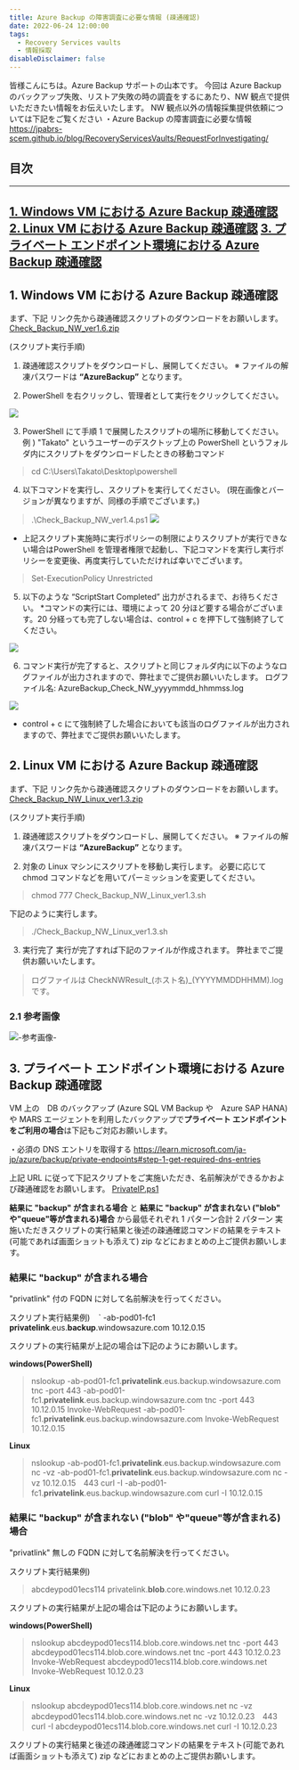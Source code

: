 ```yaml
---
title: Azure Backup の障害調査に必要な情報 (疎通確認)
date: 2022-06-24 12:00:00
tags:
  - Recovery Services vaults
  - 情報採取
disableDisclaimer: false
---
```


<!-- more -->
皆様こんにちは。Azure Backup サポートの山本です。
今回は Azure Backup のバックアップ失敗、リストア失敗の時の調査をするにあたり、NW 観点で提供いただきたい情報をお伝えいたします。
NW 観点以外の情報採集提供依頼については下記をご覧ください
・Azure Backup の障害調査に必要な情報
https://jpabrs-scem.github.io/blog/RecoveryServicesVaults/RequestForInvestigating/

## 目次
-----------------------------------------------------------
[1. Windows VM における Azure Backup 疎通確認](#1)
[2. Linux VM における Azure Backup 疎通確認](#2)
[3. プライベート エンドポイント環境における Azure Backup 疎通確認](#3)
-----------------------------------------------------------


## 1. Windows VM における Azure Backup 疎通確認<a id="1"></a>
まず、下記 リンク先から疎通確認スクリプトのダウンロードをお願いします。
[Check_Backup_NW_ver1.6.zip](https://github.com/jpabrs-scem/blog/files/9391344/Check_Backup_NW_ver1.6.zip)
 

(スクリプト実行手順)
1. 疎通確認スクリプトをダウンロードし、展開してください。
※ ファイルの解凍パスワードは **“AzureBackup”** となります。
 
2. PowerShell を右クリックし、管理者として実行をクリックしてください。

 ![](https://user-images.githubusercontent.com/71251920/175529513-5196c393-be7b-439e-aba3-063969d1ce26.png)

3. PowerShell にて手順 1 で展開したスクリプトの場所に移動してください。
例 ) "Takato" というユーザーのデスクトップ上の PowerShell というフォルダ内にスクリプトをダウンロードしたときの移動コマンド
>cd C:\Users\Takato\Desktop\powershell
 
4. 以下コマンドを実行し、スクリプトを実行してください。
(現在画像とバージョンが異なりますが、同様の手順でございます。)
>.\Check_Backup_NW_ver1.4.ps1
![](https://user-images.githubusercontent.com/71251920/175529518-afd3ab91-e450-42b9-b7b6-310c6633cca1.png)
* 上記スクリプト実施時に実行ポリシーの制限によりスクリプトが実行できない場合はPowerShell を管理者権限で起動し、下記コマンドを実行し実行ポリシーを変更後、再度実行していただければ幸いでございます。
>Set-ExecutionPolicy Unrestricted
 
5. 以下のような “ScriptStart Completed” 出力がされるまで、お待ちください。
*コマンドの実行には、環境によって 20 分ほど要する場合がございます。20 分経っても完了しない場合は、control + c を押下して強制終了してください。

![](https://user-images.githubusercontent.com/71251920/175529520-b67e7eab-baef-4036-8c89-64ec9a86e40b.gif)
 
6. コマンド実行が完了すると、スクリプトと同じフォルダ内に以下のようなログファイルが出力されますので、弊社までご提供お願いいたします。
ログファイル名: AzureBackup_Check_NW_yyyymmdd_hhmmss.log

![](https://user-images.githubusercontent.com/71251920/175529523-b5004d01-f4cd-4879-9c48-b9de17a8c477.jpg)
* control + c にて強制終了した場合においても該当のログファイルが出力されますので、弊社までご提供お願いいたします。


## 2. Linux VM における Azure Backup 疎通確認<a id="2"></a>

まず、下記 リンク先から疎通確認スクリプトのダウンロードをお願いします。
[Check_Backup_NW_Linux_ver1.3.zip](https://github.com/jpabrs-scem/blog/files/9387864/Check_Backup_NW_Linux_ver1.3.zip)

(スクリプト実行手順)
1. 疎通確認スクリプトをダウンロードし、展開してください。
※ ファイルの解凍パスワードは **“AzureBackup”** となります。

2. 対象の Linux マシンにスクリプトを移動し実行します。
必要に応じて chmod コマンドなどを用いてパーミッションを変更してください。
>chmod 777 Check_Backup_NW_Linux_ver1.3.sh 

下記のように実行します。
>./Check_Backup_NW_Linux_ver1.3.sh

3. 実行完了
実行が完了すれば下記のファイルが作成されます。
弊社までご提供お願いいたします。
>ログファイルは CheckNWResult_(ホスト名)_(YYYYMMDDHHMM).log です。

### 2.1 参考画像
![-参考画像-](https://user-images.githubusercontent.com/71251920/185762249-d5dbed3c-9bce-409e-8a88-a5b43a52fe95.png)


## 3. プライベート エンドポイント環境における Azure Backup 疎通確認<a id="3"></a>
VM 上の　DB のバックアップ (Azure  SQL VM Backup や　Azure SAP HANA) や MARS エージェントを利用したバックアップで**プライベート エンドポイントをご利用の場合**は下記もご対応お願いします。

・必須の DNS エントリを取得する
https://learn.microsoft.com/ja-jp/azure/backup/private-endpoints#step-1-get-required-dns-entries

上記 URL に従って下記スクリプトをご実施いただき、名前解決ができるかおよび疎通確認をお願いします。
[PrivateIP.ps1](https://download.microsoft.com/download/1/2/6/126a410b-0e06-45ed-b2df-84f353034fa1/PrivateIP.ps1)

**結果に "backup" が含まれる場合** と **結果に "backup" が含まれない ("blob" や"queue"等が含まれる)場合** から最低それぞれ 1 パターン合計 2 パターン 実施いただきスクリプトの実行結果と後述の疎通確認コマンドの結果をテキスト(可能であれば画面ショットも添えて) zip  などにおまとめの上ご提供お願いします。


### 結果に "backup" が含まれる場合
"privatlink" 付の FQDN に対して名前解決を行ってください。

スクリプト実行結果例)
` ` ` <vaultId>-ab-pod01-fc1      **privatelink**.eus.**backup**.windowsazure.com     10.12.0.15

スクリプトの実行結果が上記の場合は下記のようにお願いします。

**windows(PowerShell)**
> nslookup <vaultId>-ab-pod01-fc1.**privatelink**.eus.backup.windowsazure.com
> tnc -port 443 <vaultId>-ab-pod01-fc1.**privatelink**.eus.backup.windowsazure.com
> tnc -port 443 10.12.0.15
>Invoke-WebRequest <vaultId>-ab-pod01-fc1.**privatelink**.eus.backup.windowsazure.com
>Invoke-WebRequest 10.12.0.15

**Linux**
> nslookup <vaultId>-ab-pod01-fc1.**privatelink**.eus.backup.windowsazure.com
> nc -vz <vaultId>-ab-pod01-fc1.**privatelink**.eus.backup.windowsazure.com
> nc -vz  10.12.0.15　443
> curl -I <vaultId>-ab-pod01-fc1.**privatelink**.eus.backup.windowsazure.com
> curl -I 10.12.0.15 

### 結果に "backup" が含まれない ("blob" や"queue"等が含まれる) 場合
"privatlink" 無しの FQDN に対して名前解決を行ってください。

スクリプト実行結果例)
>abcdeypod01ecs114     privatelink.**blob**.core.windows.net     10.12.0.23

スクリプトの実行結果が上記の場合は下記のようにお願いします。

**windows(PowerShell)**
> nslookup abcdeypod01ecs114.blob.core.windows.net
> tnc -port 443 abcdeypod01ecs114.blob.core.windows.net
> tnc -port 443 10.12.0.23
>Invoke-WebRequest abcdeypod01ecs114.blob.core.windows.net
>Invoke-WebRequest 10.12.0.23

**Linux**
> nslookup abcdeypod01ecs114.blob.core.windows.net
> nc -vz abcdeypod01ecs114.blob.core.windows.net
> nc -vz  10.12.0.23　443
> curl -I abcdeypod01ecs114.blob.core.windows.net
> curl -I 10.12.0.23

スクリプトの実行結果と後述の疎通確認コマンドの結果をテキスト(可能であれば画面ショットも添えて) zip  などにおまとめの上ご提供お願いします。